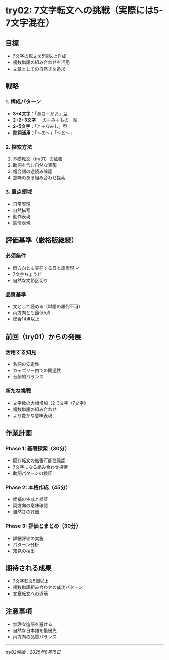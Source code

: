 # try02: 7文字転文への挑戦（実際には5-7文字混在）

## 目標
- 7文字の転文を5個以上作成
- 複数単語の組み合わせを活用
- 文章としての自然さを追求

## 戦略

### 1. 構成パターン
- **3+4文字**：「あさ＋がお」型
- **2+2+3文字**：「の＋み＋もの」型
- **2+5文字**：「と＋なみし」型
- **助詞活用**：「〜の〜」「〜と〜」

### 2. 探索方法
1. 基礎転文（try01）の拡張
2. 助詞を含む自然な表現
3. 複合語の逆読み確認
4. 意味のある組み合わせ探索

### 3. 重点領域
- 日常表現
- 自然描写
- 動作表現
- 感情表現

## 評価基準（厳格版継続）

### 必須条件
- 両方向とも実在する日本語表現 ✓
- 7文字ちょうど
- 自然な文節区切り

### 品質基準
- 文として読める（単語の羅列不可）
- 両方向とも最低5点
- 総合14点以上

## 前回（try01）からの発展

### 活用する知見
- 名詞の安定性
- カテゴリー内での関連性
- 音韻的バランス

### 新たな挑戦
- 文字数の大幅増加（2-3文字→7文字）
- 複数単語の組み合わせ
- より豊かな意味表現

## 作業計画

### Phase 1: 基礎探索（30分）
- 既存転文の拡張可能性確認
- 7文字になる組み合わせ探索
- 助詞パターンの検証

### Phase 2: 本格作成（45分）
- 候補の生成と検証
- 両方向の意味確認
- 自然さの評価

### Phase 3: 評価とまとめ（30分）
- 詳細評価の実施
- パターン分析
- 知見の抽出

## 期待される成果
- 7文字転文5個以上
- 複数単語組み合わせの成功パターン
- 文章転文への道筋

## 注意事項
- 無理な造語を避ける
- 自然な日本語を最優先
- 両方向の品質バランス

---
*try02開始：2025年6月15日*